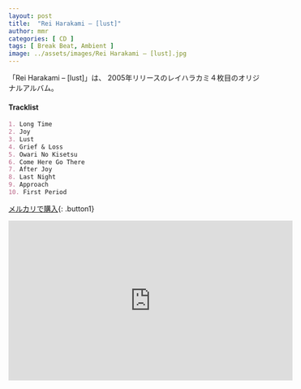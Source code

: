 ```yaml
---
layout: post
title:  "Rei Harakami – [lust]"
author: mmr
categories: [ CD ]
tags: [ Break Beat, Ambient ]
image: ../assets/images/Rei Harakami – [lust].jpg
---
```


「Rei Harakami – [lust]」は、
2005年リリースのレイハラカミ４枚目のオリジナルアルバム。


#### Tracklist
```md
1. Long Time
2. Joy
3. Lust
4. Grief & Loss
5. Owari No Kisetsu
6. Come Here Go There
7. After Joy
8. Last Night
9. Approach
10. First Period
```

[メルカリで購入](https://jp.mercari.com/item/m77173995141?afid=6142608987){: .button1}

<iframe width="560" height="315" src="https://www.youtube.com/embed/kvTPF7R5Eq0?si=_jOG4-_CSvhhiGWn" title="YouTube video player" frameborder="0" allow="accelerometer; autoplay; clipboard-write; encrypted-media; gyroscope; picture-in-picture; web-share" referrerpolicy="strict-origin-when-cross-origin" allowfullscreen></iframe>
